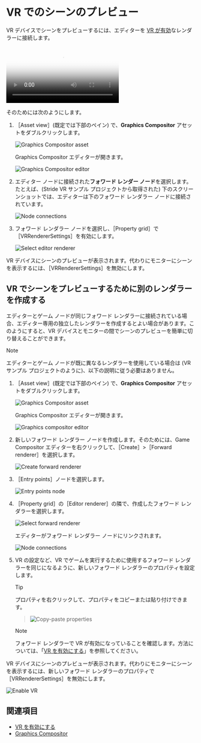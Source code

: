 # VR でのシーンのプレビュー

VR デバイスでシーンをプレビューするには、エディターを [VR が有効](enable-vr.md)なレンダラーに接続します。

<p>
<video autoplay loop class="responsive-video" poster="media/vr-editor_640.jpg">
   <source src="media/vr-editor_640.mp4" type="video/mp4">
</video>
</p>

そのためには次のようにします。

1. ［Asset view］(既定では下部のペイン) で、**Graphics Compositor** アセットをダブルクリックします。

    ![Graphics Compositor asset](../graphics/graphics-compositor/media/graphics-compositor-asset.png)

    Graphics Compositor エディターが開きます。

    ![Graphics Compositor editor](media/graphics-compositor-VR-template.png)

2. エディター ノードに接続された**フォワード レンダー ノード**を選択します。たとえば、(Stride VR サンプル プロジェクトから取得された) 下のスクリーンショットでは、エディターは下のフォワード レンダラー ノードに接続されています。

    ![Node connections](media/node-connections.png)

3. フォワード レンダラー ノードを選択し、［Property grid］で［VRRendererSettings］を有効にします。

    ![Select editor renderer](media/enable-vr.png)

VR デバイスにシーンのプレビューが表示されます。代わりにモニターにシーンを表示するには、［VRRendererSettings］を無効にします。

## VR でシーンをプレビューするために別のレンダラーを作成する

エディターとゲーム ノードが同じフォワード レンダラーに接続されている場合、エディター専用の独立したレンダラーを作成するとよい場合があります。このようにすると、VR デバイスとモニターの間でシーンのプレビューを簡単に切り替えることができます。

>[!NOTE]
>エディターとゲーム ノードが既に異なるレンダラーを使用している場合は (VR サンプル プロジェクトのように)、以下の説明に従う必要はありません。

1. ［Asset view］(既定では下部のペイン) で、**Graphics Compositor** アセットをダブルクリックします。

    ![Graphics Compositor asset](../graphics/graphics-compositor/media/graphics-compositor-asset.png)

    Graphics Compositor エディターが開きます。

    ![Graphics compositor editor](media/graphics-compositor-no-editor-node.png)

2. 新しいフォワード レンダラー ノードを作成します。そのためには、Game Compositor エディターを右クリックして、［Create］>［Forward renderer］を選択します。

    ![Create forward renderer](media/create-forward-renderer.png)

3. ［Entry points］ノードを選択します。

    ![Entry points node](media/entry-points-node.png)

4. ［Property grid］の［Editor renderer］の隣で、作成したフォワード レンダラーを選択します。

    ![Select forward renderer](media/select-editor-forward-renderer.png)

    エディターがフォワード レンダラー ノードにリンクされます。

    ![Node connections](media/node-connections.png)

5. VR の設定など、VR でゲームを実行するために使用するフォワード レンダラーを同じになるように、新しいフォワード レンダラーのプロパティを設定します。

    > [!TIP]
    > プロパティを右クリックして、プロパティをコピーまたは貼り付けできます。

    > ![Copy-paste properties](media/copy-paste-properties.png)

    > [!NOTE]
    > フォワード レンダラーで VR が有効になっていることを確認します。方法については、「[VR を有効にする](enable-vr.md)」を参照してください。

VR デバイスにシーンのプレビューが表示されます。代わりにモニターにシーンを表示するには、新しいフォワード レンダラーのプロパティで［VRRendererSettings］を無効にします。

![Enable VR](media/vr-renderer-settings.png)

## 関連項目

* [VR を有効にする](enable-vr.md)
* [Graphics Compositor](../graphics/graphics-compositor/index.md)

